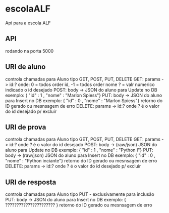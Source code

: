 # escolaALF
Api para a escola ALF

## API 
 rodando na porta 5000
    
## URI de aluno
 controla chamadas para Aluno tipo GET, POST, PUT, DELETE
 GET: params -> id:? onde: 0  = todos order id, 
                           -1 = todos order nome
                           ? = valr numerico indicado o id desejado
 POST: body -> JSON do aluno para Update no DB
               exemplo: { "id" : 1 , "nome" : "Marlon Spiess"}
 PUT: body -> JSON do aluno para Insert no DB
              exemplo: { "id" : 0 , "nome" : "Marlon Spiess"}
              retorno do ID gerado ou mesnsagem de erro
 DELETE: params -> id:? onde ? é o valor do id desejado p/ excluir 
     

    
## URI de prova
 controla chamadas para Aluno tipo GET, POST, PUT, DELETE
 GET: params -> id:? onde ? é o valor do id desejado
 POST: body -> (raw/json) JSON do aluno para Update no DB
               exemplo: { "id" : 1 , "nome" : "Python I"}
 PUT: body -> (raw/json) JSON do aluno para Insert no DB
              exemplo: { "id" : 0 , "nome" : "Python inciante"}
              retorno do ID gerado ou mesnsagem de erro
 DELETE: params -> id:? onde ? é o valor do id desejado p/ excluir 
    

    
## URI de resposta       
 controla chamadas para Aluno tipo PUT - exclusivamente para inclusão
 PUT: body -> JSON do aluno para Insert no DB
              exemplo: { ?????????????????????? }
              retorno do ID gerado ou mesnsagem de erro
    

